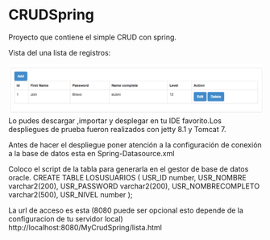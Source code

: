 CRUDSpring
==========

Proyecto que contiene el simple CRUD con spring.


Vista del una lista de registros:

![Settings Window](https://raw.githubusercontent.com/xola139/CRUDSpring/master/MyCrudSpring/WebContent/img/screen.png
)
Lo pudes descargar ,importar y desplegar  en tu IDE favorito.Los despliegues de prueba fueron realizados con jetty 8.1 y Tomcat 7.

Antes de hacer el despliegue poner atención a la configuración de conexión a la base de datos esta en Spring-Datasource.xml
	
Coloco el script de la tabla para generarla en el gestor de base de datos oracle.
		CREATE TABLE LOSUSUARIOS
		(
		   USR_ID number,
		   USR_NOMBRE varchar2(200),
		   USR_PASSWORD varchar2(200),
		   USR_NOMBRECOMPLETO varchar2(500),
		   USR_NIVEL number
		);

La url de acceso es esta (8080 puede ser opcional esto depende de la configuracion de tu servidor local)
http://localhost:8080/MyCrudSpring/lista.html
